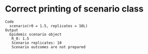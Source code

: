 # Correct printing of scenario class

    Code
      scenario(r0 = 1.5, replicates = 10L)
    Output
      Epidemic scenario object
       R_0: 1.5
       Scenario replicates: 10
       Scenario outcomes are not prepared

